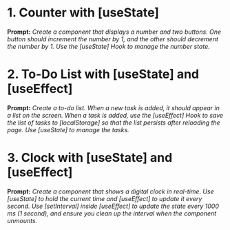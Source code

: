 # **1. Counter with [useState]**
**Prompt:** _Create a component that displays a number and two buttons. One button should increment the number by 1, and the other should decrement the number by 1. Use the [useState] Hook to manage the number state._


# **2. To-Do List with [useState] and [useEffect]**
**Prompt:** _Create a to-do list. When a new task is added, it should appear in a list on the screen. When a task is added, use the [useEffect] Hook to save the list of tasks to [localStorage] so that the list persists after reloading the page. Use [useState] to manage the tasks._


# **3. Clock with [useState] and [useEffect]**
**Prompt:** _Create a component that shows a digital clock in real-time. Use [useState] to hold the current time and [useEffect] to update it every second. Use [setInterval] inside [useEffect] to update the state every 1000 ms (1 second), and ensure you clean up the interval when the component unmounts._